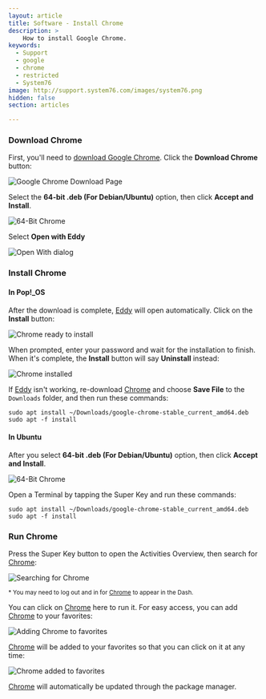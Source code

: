 ```yaml
---
layout: article
title: Software - Install Chrome
description: >
    How to install Google Chrome.
keywords:
  - Support
  - google
  - chrome
  - restricted
  - System76
image: http://support.system76.com/images/system76.png
hidden: false
section: articles

---
```


### Download Chrome

First, you'll need to [download Google Chrome](https://www.google.com/chrome/). Click the **Download Chrome** button:

![Google Chrome Download Page](/images/flash/step1.png)

Select the **64-bit .deb (For Debian/Ubuntu)** option, then click **Accept and Install**.

![64-Bit Chrome](/images/flash/step2.png)

Select **Open with Eddy**

![Open With dialog](/images/flash/step3.png)

### Install Chrome

#### In Pop!_OS 

After the download is complete, <u>Eddy</u> will open automatically. Click on the **Install** button:

![Chrome ready to install](/images/flash/step4.png)

When prompted, enter your password and wait for the installation to finish. When it's complete, the **Install** button will say **Uninstall** instead:

![Chrome installed](/images/flash/step5.png)

If <u>Eddy</u> isn't working, re-download <u>Chrome</u> and choose **Save File** to the `Downloads` folder, and then run these commands:

```
sudo apt install ~/Downloads/google-chrome-stable_current_amd64.deb
sudo apt -f install
```

#### In Ubuntu

After you select **64-bit .deb (For Debian/Ubuntu)** option, then click **Accept and Install**.

![64-Bit Chrome](/images/flash/step2.png)

Open a Terminal by tapping the Super Key <kbd><span class="fl-ubuntu"></span></kbd> and run these commands:

```
sudo apt install ~/Downloads/google-chrome-stable_current_amd64.deb
sudo apt -f install
```

### Run Chrome

Press the Super Key <kbd><i class="fl-ubuntu"></i></kbd> button to open the Activities Overview, then search for <u>Chrome</u>:

![Searching for Chrome](/images/flash/step6.png)

<small>* You may need to log out and in for <u>Chrome</u> to appear in the Dash.</small>

You can click on <u>Chrome</u> here to run it. For easy access, you can add <u>Chrome</u> to your favorites:

![Adding Chrome to favorites](/images/flash/step7.png)

<u>Chrome</u> will be added to your favorites so that you can click on it at any time:

![Chrome added to favorites](/images/flash/step8.png)

<u>Chrome</u> will automatically be updated through the package manager.
